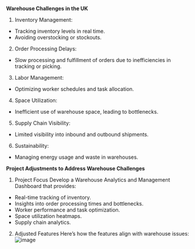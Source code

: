 **Warehouse Challenges in the UK**
1. Inventory Management:
  - Tracking inventory levels in real time.
  - Avoiding overstocking or stockouts.

2. Order Processing Delays:
  - Slow processing and fulfillment of orders due to inefficiencies in tracking or picking.

3. Labor Management:
  - Optimizing worker schedules and task allocation.

4. Space Utilization:
  - Inefficient use of warehouse space, leading to bottlenecks.

5. Supply Chain Visibility:
  - Limited visibility into inbound and outbound shipments.

6. Sustainability:
  - Managing energy usage and waste in warehouses.

**Project Adjustments to Address Warehouse Challenges**
1. Project Focus
Develop a Warehouse Analytics and Management Dashboard that provides:
  - Real-time tracking of inventory.
  - Insights into order processing times and bottlenecks.
  - Worker performance and task optimization.
  - Space utilization heatmaps.
  - Supply chain analytics.

2. Adjusted Features
Here’s how the features align with warehouse issues:
![image](https://github.com/user-attachments/assets/6dfb3fb0-36d0-4c30-8fd4-d87ffec550ad)

